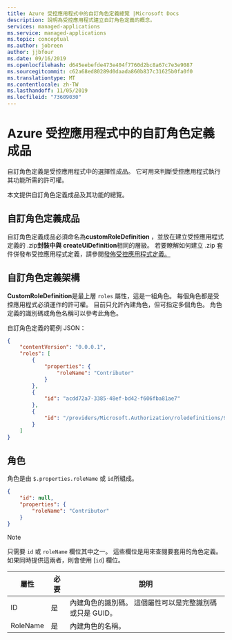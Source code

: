 ```yaml
---
title: Azure 受控應用程式中的自訂角色定義總覽 |Microsoft Docs
description: 說明為受控應用程式建立自訂角色定義的概念。
services: managed-applications
ms.service: managed-applications
ms.topic: conceptual
ms.author: jobreen
author: jjbfour
ms.date: 09/16/2019
ms.openlocfilehash: d645eebefde473e404f7760d2bc8a67c7e3e9087
ms.sourcegitcommit: c62a68ed80289d0daada860b837c31625b0fa0f0
ms.translationtype: MT
ms.contentlocale: zh-TW
ms.lasthandoff: 11/05/2019
ms.locfileid: "73609030"
---
```

# <a name="custom-role-definition-artifact-in-azure-managed-applications"></a>Azure 受控應用程式中的自訂角色定義成品

自訂角色定義是受控應用程式中的選擇性成品。 它可用來判斷受控應用程式執行其功能所需的許可權。

本文提供自訂角色定義成品及其功能的總覽。

## <a name="custom-role-definition-artifact"></a>自訂角色定義成品

自訂角色定義成品必須命名為**customRoleDefinition** ，並放在建立受控應用程式定義的 .zip**封裝中與** **createUiDefinition**相同的層級。 若要瞭解如何建立 .zip 套件併發布受控應用程式定義，請參閱[發佈受控應用程式定義。](publish-managed-app-definition-quickstart.md)

## <a name="custom-role-definition-schema"></a>自訂角色定義架構

**CustomRoleDefinition**是最上層 `roles` 屬性，這是一組角色。 每個角色都是受控應用程式必須運作的許可權。 目前只允許內建角色，但可指定多個角色。 角色定義的識別碼或角色名稱可以參考此角色。

自訂角色定義的範例 JSON：

```json
{
    "contentVersion": "0.0.0.1",
    "roles": [
        {
            "properties": {
                "roleName": "Contributor"
            }
        },
        {
            "id": "acdd72a7-3385-48ef-bd42-f606fba81ae7"
        },
        {
            "id": "/providers/Microsoft.Authorization/roledefinitions/9980e02c-c2be-4d73-94e8-173b1dc7cf3c"
        }
    ]
}
```

## <a name="role"></a>角色

角色是由 `$.properties.roleName` 或 `id`所組成。

```json
{
    "id": null,
    "properties": {
        "roleName": "Contributor"
    }
}
```

> [!Note]
> 只需要 `id` 或 `roleName` 欄位其中之一。 這些欄位是用來查閱要套用的角色定義。 如果同時提供這兩者，則會使用 [`id`] 欄位。

|屬性|必要|說明|
|---------|---------|---------|
|ID|是|內建角色的識別碼。 這個屬性可以是完整識別碼或只是 GUID。|
|RoleName|是|內建角色的名稱。|